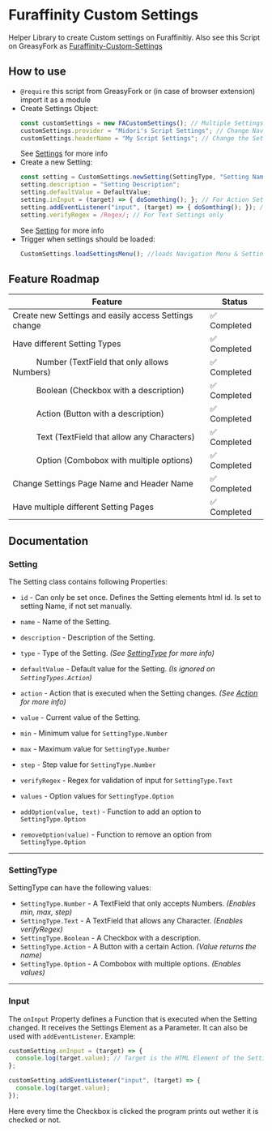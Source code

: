 # Furaffinity Custom Settings

Helper Library to create Custom settings on Furaffinitiy. Also see this Script on GreasyFork as [Furaffinity-Custom-Settings](https://greasyfork.org/scripts/475041-furaffinity-custom-settings)

## How to use

- `@require` this script from GreasyFork or (in case of browser extension) import it as a module
- Create Settings Object:
  ```javascript
  const customSettings = new FACustomSettings(); // Multiple Settings Pages can be created
  customSettings.provider = "Midori's Script Settings"; // Change Navigation Settings Name
  customSettings.headerName = "My Script Settings"; // Change the Settings Header Name
  ```
  See [Settings](#settings) for more info
- Create a new Setting:
  ```javascript
  const setting = CustomSettings.newSetting(SettingType, "Setting Name");
  setting.description = "Setting Description";
  setting.defaultValue = DefaultValue;
  setting.inInput = (target) => { doSomething(); }; // For Action Settings when clicked otherwise every time the Setting is changed
  setting.addEventListener("input", (target) => { doSomthing(); }); // Alternative to onInput
  setting.verifyRegex = /Regex/; // For Text Settings only
  ```
  See [Setting](#setting) for more info
- Trigger when settings should be loaded:
  ```javascript
  CustomSettings.loadSettingsMenu(); //loads Navigation Menu & Settings if on Settings Page
  ```

## Feature Roadmap

| Feature                                               | Status      |
| ----------------------------------------------------- | ----------- |
| Create new Settings and easily access Settings change | ✅ Completed |
| Have different Setting Types                          | ✅ Completed |
| ⠀⠀⠀⠀Number (TextField that only allows Numbers)       | ✅ Completed |
| ⠀⠀⠀⠀Boolean (Checkbox with a description)             | ✅ Completed |
| ⠀⠀⠀⠀Action (Button with a description)                | ✅ Completed |
| ⠀⠀⠀⠀Text (TextField that allow any Characters)        | ✅ Completed |
| ⠀⠀⠀⠀Option (Combobox with multiple options)           | ✅ Completed |
| Change Settings Page Name and Header Name             | ✅ Completed |
| Have multiple different Setting Pages                 | ✅ Completed |

## Documentation

### Setting

The Setting class contains following Properties:

- `id` - Can only be set once. Defines the Setting elements html id. Is set to setting Name, if not set manually.
- `name` - Name of the Setting.
- `description` - Description of the Setting.
- `type` - Type of the Setting. *(See [SettingType](#settingtype) for more info)*
- `defaultValue` - Default value for the Setting. *(Is ignored on `SettingTypes.Action`)*
- `action` - Action that is executed when the Setting changes. *(See [Action](#action) for more info)*
- `value` - Current value of the Setting.

- `min` - Minimum value for `SettingType.Number`
- `max` - Maximum value for `SettingType.Number`
- `step` - Step value for `SettingType.Number`

- `verifyRegex` - Regex for validation of input for `SettingType.Text`

- `values` - Option values for `SettingType.Option`
- `addOption(value, text)` - Function to add an option to `SettingType.Option`
- `removeOption(value)` - Function to remove an option from `SettingType.Option`

---

### SettingType

SettingType can have the following values:

- `SettingType.Number` - A TextField that only accepts Numbers. *(Enables min, max, step)*
- `SettingType.Text` - A TextField that allows any Character. *(Enables verifyRegex)*
- `SettingType.Boolean` - A Checkbox with a description.
- `SettingType.Action` - A Button with a certain Action. *(Value returns the name)*
- `SettingType.Option` - A Combobox with multiple options. *(Enables values)*

---

### Input

The `onInput` Property defines a Function that is executed when the Setting changed. It receives the Settings Element as a Parameter. It can also be used with `addEventListener`. Example:

```javascript
customSetting.onInput = (target) => {
  console.log(target.value); // Target is the HTML Element of the Setting
};
```

```javascript
customSetting.addEventListener("input", (target) => {
  console.log(target.value);
});
```

Here every time the Checkbox is clicked the program prints out wether it is checked or not.
